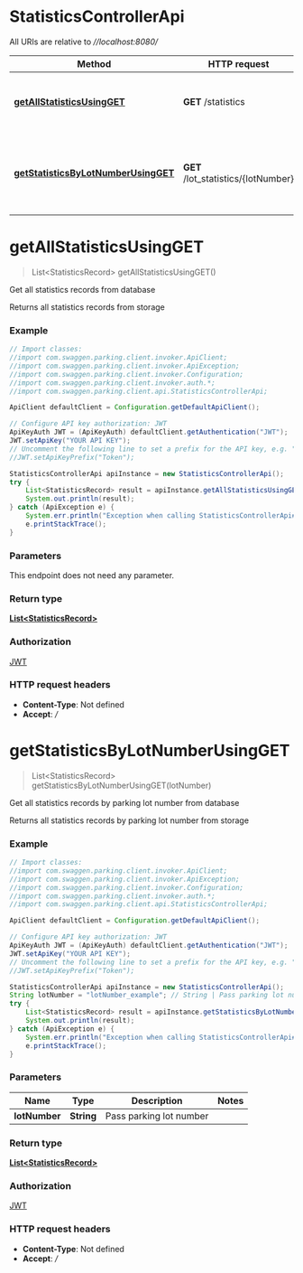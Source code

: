 # StatisticsControllerApi

All URIs are relative to *//localhost:8080/*

Method | HTTP request | Description
------------- | ------------- | -------------
[**getAllStatisticsUsingGET**](StatisticsControllerApi.md#getAllStatisticsUsingGET) | **GET** /statistics | Get all statistics records from database
[**getStatisticsByLotNumberUsingGET**](StatisticsControllerApi.md#getStatisticsByLotNumberUsingGET) | **GET** /lot_statistics/{lotNumber} | Get all statistics records by parking lot number from database

<a name="getAllStatisticsUsingGET"></a>
# **getAllStatisticsUsingGET**
> List&lt;StatisticsRecord&gt; getAllStatisticsUsingGET()

Get all statistics records from database

Returns all statistics records from storage

### Example
```java
// Import classes:
//import com.swaggen.parking.client.invoker.ApiClient;
//import com.swaggen.parking.client.invoker.ApiException;
//import com.swaggen.parking.client.invoker.Configuration;
//import com.swaggen.parking.client.invoker.auth.*;
//import com.swaggen.parking.client.api.StatisticsControllerApi;

ApiClient defaultClient = Configuration.getDefaultApiClient();

// Configure API key authorization: JWT
ApiKeyAuth JWT = (ApiKeyAuth) defaultClient.getAuthentication("JWT");
JWT.setApiKey("YOUR API KEY");
// Uncomment the following line to set a prefix for the API key, e.g. "Token" (defaults to null)
//JWT.setApiKeyPrefix("Token");

StatisticsControllerApi apiInstance = new StatisticsControllerApi();
try {
    List<StatisticsRecord> result = apiInstance.getAllStatisticsUsingGET();
    System.out.println(result);
} catch (ApiException e) {
    System.err.println("Exception when calling StatisticsControllerApi#getAllStatisticsUsingGET");
    e.printStackTrace();
}
```

### Parameters
This endpoint does not need any parameter.

### Return type

[**List&lt;StatisticsRecord&gt;**](StatisticsRecord.md)

### Authorization

[JWT](../README.md#JWT)

### HTTP request headers

 - **Content-Type**: Not defined
 - **Accept**: */*

<a name="getStatisticsByLotNumberUsingGET"></a>
# **getStatisticsByLotNumberUsingGET**
> List&lt;StatisticsRecord&gt; getStatisticsByLotNumberUsingGET(lotNumber)

Get all statistics records by parking lot number from database

Returns all statistics records by parking lot number from storage

### Example
```java
// Import classes:
//import com.swaggen.parking.client.invoker.ApiClient;
//import com.swaggen.parking.client.invoker.ApiException;
//import com.swaggen.parking.client.invoker.Configuration;
//import com.swaggen.parking.client.invoker.auth.*;
//import com.swaggen.parking.client.api.StatisticsControllerApi;

ApiClient defaultClient = Configuration.getDefaultApiClient();

// Configure API key authorization: JWT
ApiKeyAuth JWT = (ApiKeyAuth) defaultClient.getAuthentication("JWT");
JWT.setApiKey("YOUR API KEY");
// Uncomment the following line to set a prefix for the API key, e.g. "Token" (defaults to null)
//JWT.setApiKeyPrefix("Token");

StatisticsControllerApi apiInstance = new StatisticsControllerApi();
String lotNumber = "lotNumber_example"; // String | Pass parking lot number
try {
    List<StatisticsRecord> result = apiInstance.getStatisticsByLotNumberUsingGET(lotNumber);
    System.out.println(result);
} catch (ApiException e) {
    System.err.println("Exception when calling StatisticsControllerApi#getStatisticsByLotNumberUsingGET");
    e.printStackTrace();
}
```

### Parameters

Name | Type | Description  | Notes
------------- | ------------- | ------------- | -------------
 **lotNumber** | **String**| Pass parking lot number |

### Return type

[**List&lt;StatisticsRecord&gt;**](StatisticsRecord.md)

### Authorization

[JWT](../README.md#JWT)

### HTTP request headers

 - **Content-Type**: Not defined
 - **Accept**: */*

